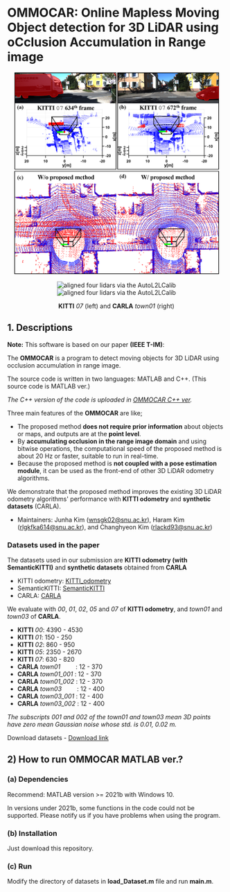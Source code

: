 # OMMOCAR: Online Mapless Moving Object detection for 3D LiDAR using oCclusion Accumulation in Range image
<p align = "center">
<img src= "https://github.com/JunhaAgu/Mapless_Moving_matlab/blob/main/imgs/thumbnail_white.png" alt="aligned four lidars via the AutoL2LCalib" width="474" height="465">
</p> 

<p align = "center">
<img src= "https://github.com/JunhaAgu/Mapless_Moving_matlab/blob/main/video/KITTI_07.gif" alt="aligned four lidars via the AutoL2LCalib" width="405" height="315">
<img src= "https://github.com/JunhaAgu/Mapless_Moving_matlab/blob/main/video/CARLA_town01.gif" alt="aligned four lidars via the AutoL2LCalib" width="405" height="315">
</p>
<p align = "center">
<b>KITTI</b> <i>07</i> (left) and <b>CARLA</b> <i>town01</i> (right)
</p>

## 1. Descriptions
**Note:** This software is based on our paper **(IEEE T-IM)**:

The **OMMOCAR** is a program to detect moving objects for 3D LiDAR using occlusion accumulation in range image.

The source code is written in two languages: MATLAB and C++.
(This source code is MATLAB ver.)

*The C++ version of the code is uploaded in [OMMOCAR C++ ver](https://github.com/JunhaAgu/mapless_dynamic).*

Three main features of the **OMMOCAR** are like;
- The proposed method **does not require prior information** about objects or maps, and outputs are at the **point level**.
- By **accumulating occlusion in the range image domain** and using bitwise operations, the computational speed of the proposed method is about 20 Hz or faster, suitable to run in real-time.
- Because the proposed method is **not coupled with a pose estimation module**, it can be used as the front-end of other 3D LiDAR odometry algorithms.

We demonstrate that the proposed method improves the existing 3D LiDAR odometry algorithms' performance with **KITTI odometry** and **synthetic datasets** (CARLA).

- Maintainers: Junha Kim (wnsgk02@snu.ac.kr), Haram Kim (rlgkfka614@snu.ac.kr), and Changhyeon Kim (rlackd93@snu.ac.kr)

### Datasets used in the paper
The datasets used in our submission are **KITTI odometry (with SemanticKITTI)** and **synthetic datasets** obtained from **CARLA**

- KITTI odometry: [KITTI_odometry](https://www.cvlibs.net/datasets/kitti/eval_odometry.php)
- SemanticKITTI: [SemanticKITTI](http://www.semantic-kitti.org/dataset.html#download)
- CARLA: [CARLA](https://carla.org/)

We evaluate with *00*, *01*, *02*, *05* and *07* of **KITTI odometry**, and *town01* and *town03* of **CARLA**. 

- **KITTI** *00*: 4390 - 4530
- **KITTI** *01*: 150  - 250
- **KITTI** *02*: 860  - 950
- **KITTI** *05*: 2350 - 2670
- **KITTI** *07*: 630  - 820
- **CARLA** *town01* &nbsp;&nbsp;&nbsp;&nbsp;&nbsp;&nbsp;&nbsp; : 12 - 370
- **CARLA** *town01_001* : 12 - 370
- **CARLA** *town01_002* : 12 - 370
- **CARLA** *town03* &nbsp;&nbsp;&nbsp;&nbsp;&nbsp;&nbsp;&nbsp; : 12 - 400
- **CARLA** *town03_001* : 12 - 400
- **CARLA** *town03_002* : 12 - 400
  
*The subscripts 001 and 002 of the town01 and town03 mean 3D points have zero mean Gaussian noise whose std. is 0.01, 0.02 m.*

Download datasets - [Download link](https://larr.snu.ac.kr/drive/d/s/uulKtWN4b41HXBNk92QigruwP2eBMqhY/4-Lw2fCmp5F_xCIgcX2TNC_qzBnMwVFd-HbYgiTNDsQo)

## 2) How to run OMMOCAR MATLAB ver.?
### (a) Dependencies
Recommend: MATLAB version >= 2021b with Windows 10.

In versions under 2021b, some functions in the code could not be supported. Please notify us if you have problems when using the program.

### (b) Installation
Just download this repository.

### (c) Run
Modify the directory of datasets in **load_Dataset.m** file and run **main.m**.
